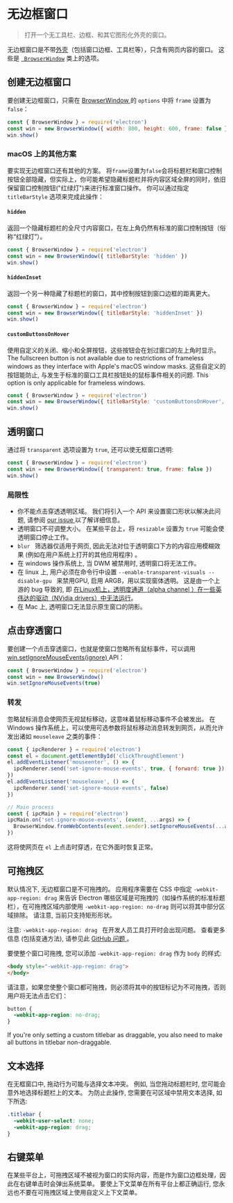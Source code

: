 # 无边框窗口

> 打开一个无工具栏、边框、和其它图形化外壳的窗口。

无边框窗口是不带[外壳](https://developer.mozilla.org/en-US/docs/Glossary/Chrome)（包括窗口边框、工具栏等），只含有网页内容的窗口。 这些是 [` BrowserWindow`](browser-window.md) 类上的选项。

## 创建无边框窗口

要创建无边框窗口，只需在 [ BrowserWindow ](browser-window.md) 的 ` options ` 中将 ` frame ` 设置为 ` false `：

```javascript
const { BrowserWindow } = require('electron')
const win = new BrowserWindow({ width: 800, height: 600, frame: false })
win.show()
```

### macOS 上的其他方案

要实现无边框窗口还有其他的方案。 将`frame`设置为`false`会将标题栏和窗口控制按钮全部隐藏，但实际上，你可能希望隐藏标题栏并将内容区域全屏的同时，依旧保留窗口控制按钮("红绿灯")来进行标准窗口操作。 你可以通过指定 ` titleBarStyle ` 选项来完成此操作：

#### `hidden`

返回一个隐藏标题栏的全尺寸内容窗口，在左上角仍然有标准的窗口控制按钮（俗称“红绿灯”）。

```javascript
const { BrowserWindow } = require('electron')
const win = new BrowserWindow({ titleBarStyle: 'hidden' })
win.show()
```

#### `hiddenInset`

返回一个另一种隐藏了标题栏的窗口，其中控制按钮到窗口边框的距离更大。

```javascript
const { BrowserWindow } = require('electron')
const win = new BrowserWindow({ titleBarStyle: 'hiddenInset' })
win.show()
```

#### `customButtonsOnHover`

使用自定义的关闭、缩小和全屏按钮，这些按钮会在划过窗口的左上角时显示。 The fullscreen button is not available due to restrictions of frameless windows as they interface with Apple's macOS window masks. 这些自定义的按钮能防止, 与发生于标准的窗口工具栏按钮处的鼠标事件相关的问题. This option is only applicable for frameless windows.

```javascript
const { BrowserWindow } = require('electron')
const win = new BrowserWindow({ titleBarStyle: 'customButtonsOnHover', frame: false })
win.show()
```

## 透明窗口

通过将 ` transparent ` 选项设置为 ` true `, 还可以使无框窗口透明:

```javascript
const { BrowserWindow } = require('electron')
const win = new BrowserWindow({ transparent: true, frame: false })
win.show()
```

### 局限性

* 你不能点击穿透透明区域。 我们将引入一个 API 来设置窗口形状以解决此问题, 请参阅 [ our issue ](https://github.com/electron/electron/issues/1335) 以了解详细信息。
* 透明窗口不可调整大小。 在某些平台上，将 ` resizable ` 设置为 ` true ` 可能会使透明窗口停止工作。
* `blur ` 筛选器仅适用于网页, 因此无法对位于透明窗口下方的内容应用模糊效果 (例如在用户系统上打开的其他应用程序) 。
* 在 windows 操作系统上, 当 DWM 被禁用时, 透明窗口将无法工作。
* 在 linux 上, 用户必须在命令行中设置 `--enable-transparent-visuals --disable-gpu ` 来禁用GPU, 启用 ARGB，用以实现窗体透明。 这是由一个上游的 bug 导致的, 即 [ 在Linux机上，透明度通道（alpha channel ）在一些英伟达的驱动（NVidia drivers）中无法运行](https://bugs.chromium.org/p/chromium/issues/detail?id=369209)。
* 在 Mac 上, 透明窗口无法显示原生窗口的阴影。

## 点击穿透窗口

要创建一个点击穿透窗口，也就是使窗口忽略所有鼠标事件，可以调用 [ win.setIgnoreMouseEvents(ignore) ][ignore-mouse-events] API：

```javascript
const { BrowserWindow } = require('electron')
const win = new BrowserWindow()
win.setIgnoreMouseEvents(true)
```

### 转发

忽略鼠标消息会使网页无视鼠标移动，这意味着鼠标移动事件不会被发出。 在 Windows 操作系统上，可以使用可选参数将鼠标移动消息转发到网页，从而允许发出诸如 `mouseleave` 之类的事件：

```javascript
const { ipcRenderer } = require('electron')
const el = document.getElementById('clickThroughElement')
el.addEventListener('mouseenter', () => {
  ipcRenderer.send('set-ignore-mouse-events', true, { forward: true })
})
el.addEventListener('mouseleave', () => {
  ipcRenderer.send('set-ignore-mouse-events', false)
})

// Main process
const { ipcMain } = require('electron')
ipcMain.on('set-ignore-mouse-events', (event, ...args) => {
  BrowserWindow.fromWebContents(event.sender).setIgnoreMouseEvents(...args)
})
```

这将使网页在 `el` 上点击时穿透，在它外面时恢复正常。

## 可拖拽区

默认情况下, 无边框窗口是不可拖拽的。 应用程序需要在 CSS 中指定 `-webkit-app-region: drag` 来告诉 Electron 哪些区域是可拖拽的（如操作系统的标准标题栏），在可拖拽区域内部使用 ` -webkit-app-region: no-drag ` 则可以将其中部分区域排除。 请注意, 当前只支持矩形形状。

注意: `-webkit-app-region: drag ` 在开发人员工具打开时会出现问题。 查看更多信息 (包括变通方法), 请参见此 [ GitHub 问题 ](https://github.com/electron/electron/issues/3647)。

要使整个窗口可拖拽, 您可以添加 `-webkit-app-region: drag` 作为 ` body ` 的样式:

```html
<body style="-webkit-app-region: drag">
</body>
```

请注意，如果您使整个窗口都可拖拽，则必须将其中的按钮标记为不可拖拽，否则用户将无法点击它们：

```css
button {
  -webkit-app-region: no-drag;
}
```

If you're only setting a custom titlebar as draggable, you also need to make all buttons in titlebar non-draggable.

## 文本选择

在无框窗口中, 拖动行为可能与选择文本冲突。 例如, 当您拖动标题栏时, 您可能会意外地选择标题栏上的文本。 为防止此操作, 您需要在可区域中禁用文本选择, 如下所选:

```css
.titlebar {
  -webkit-user-select: none;
  -webkit-app-region: drag;
}
```

## 右键菜单

在某些平台上，可拖拽区域不被视为窗口的实际内容，而是作为窗口边框处理，因此在右键单击时会弹出系统菜单。 要使上下文菜单在所有平台上都正确运行, 您永远也不要在可拖拽区域上使用自定义上下文菜单。

[ignore-mouse-events]: browser-window.md#winsetignoremouseeventsignore-options
